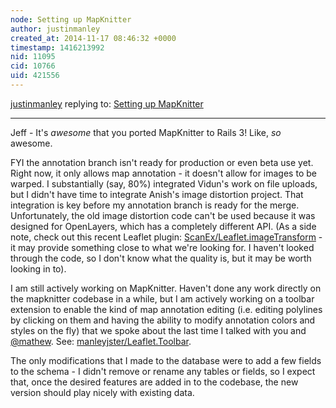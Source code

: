 ```yaml
---
node: Setting up MapKnitter
author: justinmanley
created_at: 2014-11-17 08:46:32 +0000
timestamp: 1416213992
nid: 11095
cid: 10766
uid: 421556
---
```




[justinmanley](../profile/justinmanley) replying to: [Setting up MapKnitter](../notes/justinmanley/09-01-2014/setting-up-mapknitter)

----
Jeff - It's *awesome* that you ported MapKnitter to Rails 3!  Like, *so* awesome.

FYI the annotation branch isn't ready for production or even beta use yet.  Right now, it only allows map annotation - it doesn't allow for images to be warped.  I substantially (say, 80%) integrated Vidun's work on file uploads, but I didn't have time to integrate Anish's image distortion project.  That integration is key before my annotation branch is ready for the merge.  Unfortunately, the old image distortion code can't be used because it was designed for OpenLayers, which has a completely different API.  (As a side note, check out this recent Leaflet plugin: [ScanEx/Leaflet.imageTransform](https://github.com/ScanEx/Leaflet.imageTransform) - it may provide something close to what we're looking for.  I haven't looked through the code, so I don't know what the quality is, but it may be worth looking in to).

I am still actively working on MapKnitter.  Haven't done any work directly on the mapknitter codebase in a while, but I am actively working on a toolbar extension to enable the kind of map annotation editing (i.e. editing polylines by clicking on them and having the ability to modify annotation colors and styles on the fly) that we spoke about the last time I talked with you and [@mathew](/profile/mathew).  See: [manleyjster/Leaflet.Toolbar](https://github.com/manleyjster/Leaflet.Toolbar/tree/actions-as-handlers).

The only modifications that I made to the database were to add a few fields to the schema - I didn't remove or rename any tables or fields, so I expect that, once the desired features are added in to the codebase, the new version should play nicely with existing data.